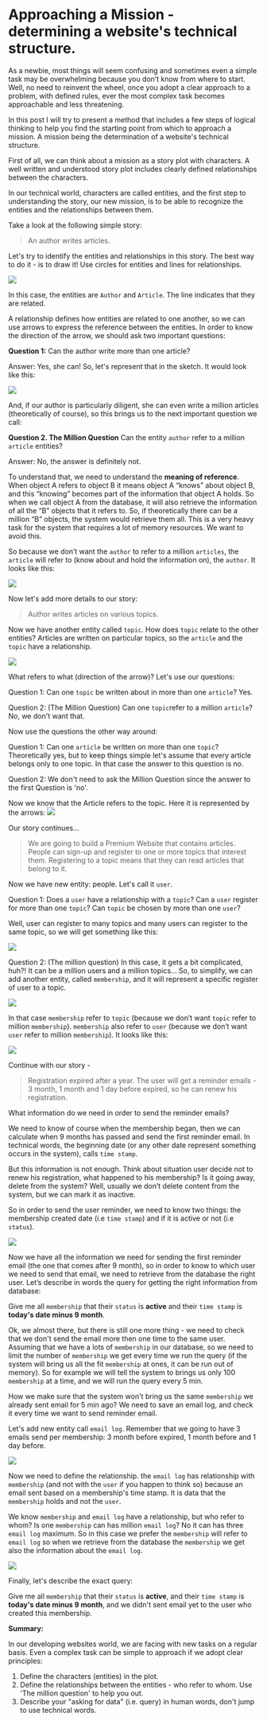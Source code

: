 # Approaching a Mission - determining a website's technical structure. 

As a newbie, most things will seem confusing and sometimes even a simple task may be overwhelming because you don’t know from where to start. Well, no need to reinvent the wheel, once you adopt a clear approach to a problem, with defined rules, ever the most complex task becomes approachable and less threatening.

In this post I will try to present a method that includes a few steps of logical thinking to help you find the starting point from which to approach a mission. A mission being the determination of a website's technical structure.

First of all, we can think about a mission as a story plot with characters. A well written and understood story plot includes clearly defined relationships between the characters.

In our technical world, characters are called entities, and the first step to understanding the story, our new mission, is to be able to recognize the entities and the relationships between them.

Take a look at the following simple story: 


> An author writes articles.


Let's try to identify the entities and relationships in this story. The best way to do it - is to draw it! Use circles for entities and lines for relationships.

![](111.jpg)

In this case, the entities are ```Author``` and ```Article```.  The line indicates that they are related.

A relationship defines how entities are related to one another, so we can use arrows to express the reference between the entities. In order to know the direction of the arrow, we should ask two important questions:

**Question 1:** Can the author write more than one article?

Answer: Yes, she can! So, let's represent that in the sketch. It would look like this:

![](2.jpg)

And, if our author is particularly diligent, she can even write a million articles (theoretically of course), so this brings us to the next important question we call:

**Question 2. The Million Question** Can the entity ```author``` refer to a million ```article``` entities?

Answer: No, the answer is definitely not. 

To understand that, we need to understand the **meaning of reference**. When object A refers to object B it means object A “knows” about object B, and this “knowing” becomes part of the information that object A holds.  So when we call object A from the database, it will also retrieve the information of all the “B” objects that it refers to. So, if theoretically there can be a million “B” objects, the system would retrieve them all. This is a very heavy task for the system that requires a lot of memory resources. We want to avoid this.

So because we don’t want the ```author``` to refer to a million ```articles```, the ```article``` will refer to (know about and hold the information on), the ```author```.
It looks like this:

![](3.jpg)


Now let's add more details to our story:


> Author writes articles on various topics.


Now we have another entity called ```topic```. How does ```topic``` relate to the other entities?
Articles are written on particular topics, so the ```article``` and the ```topic``` have a relationship.

![](4.jpg)


What refers to what (direction of the arrow)? Let's use our questions:

Question 1: Can one ```topic``` be written about in more than one ```article```? Yes.

Question 2: (The Million Question) Can one ```topic```refer to a million ```article```? No, we don't want that.

Now use the questions the other way around:

Question 1: Can one ```article``` be written on more than one ```topic```? Theoretically yes, but to keep things simple let's assume that every article belongs only to one topic. In that case the answer to this question is no.

Question 2: We don't need to ask the Million Question since the answer to the first Question is 'no'.

Now we know that the Article refers to the topic. Here it is represented by the arrows:
![](5a.jpg)


Our story continues... 


> We are going to build a Premium Website that contains articles. People can sign-up and register to one or more topics that interest them. Registering to a topic means that they can read articles that belong to it.


Now we have new entity: people.  Let's call it ```user```.

Question 1: Does a ```user``` have a relationship with a ```topic```?
Can a ```user``` register for more than one ```topic```?
Can ```topic``` be chosen by more than one ```user```?

Well, user can register to many topics and many users can register to the same topic, so we will get something like this:

![](6.jpg)


Question 2: (The million question) In this case, it gets a bit complicated, huh?! It can be a million users and a million topics...
So, to simplify, we can add another entity, called ```membership```, and it will represent a specific register of user to a topic.

![](7.jpg)

In that case ```membership``` refer to ```topic``` (because we don’t want ```topic``` refer to million ```membership```). ```membership``` also refer to ```user``` (because we don’t want ```user``` refer to million ```membership```). It looks like this:

![](88.jpg)



Continue with our story - 


> Registration expired after a year. The user will get a reminder emails - 3 month, 1 month and 1 day before expired, so he can renew his registration.
 

What information do we need in order to send the reminder emails?

We need to know of course when the membership began, then we can calculate when 9 months has passed and send the first reminder email. In technical words, the beginning date (or any other date represent something occurs in the system), calls ```time stamp```.

But this information is not enough. Think about situation user decide not to renew his registration, what happened to his membership? Is it going away, delete from the system? Well, usually we don’t delete content from the system, but we can mark it as inactive.

So in order to send the user reminder, we need to know two things:  the membership created date (i.e ```time stamp```) and if it is active or not (i.e ```status```).

![](9.jpg)

Now we have all the information we need for sending the first reminder email (the one that comes after 9 month), so in order to know to which user we need to send that email, we need to retrieve from the database the right user. 
Let’s describe in words the query for getting the right information from database:


Give me all ```membership``` that their ```status``` is **active** and their ```time stamp``` is **today's date minus 9 month**.


Ok, we almost there, but there is still one more thing - we need to check that we don't send the email more then one time to the same user. Assuming that we have a lots of ```membership``` in our database, so we need to limit the number of ```membership``` we get every time we run the query (if the system will bring us all the fit ```membership``` at ones, it can be run out of memory). So for example we will tell the system to brings us only 100 ```membership``` at a time, and we will run the query every 5 min. 

How we make sure that the system won't bring us the same ```membership``` we already sent email for 5 min ago?
We need to save an email log, and check it every time we want to send reminder email.

Let's add new entity call ```email log```.
Remember that we going to have 3 emails send per membership: 3 month before expired, 1 month before and 1 day before.

![](10.jpg)

Now we need to define the relationship. the ```email log``` has relationship with ```membership``` (and not with the ```user``` if you happen to think so) because an email sent based on a membership's time stamp. It is data that the ```membership``` holds and not the ```user```.

We know ```membership``` and ```email log``` have a relationship, but who refer to whom?
Is one ```membership``` can has million ```email log```? No it can has three ```email log``` maximum. So in this case we prefer the ```membership``` will refer to ```email log``` so when we retrieve from the database the ```membership``` we get also the information about the ```email log```.


![](11.jpg)


Finally, let's describe the exact query:


Give me all ```membership``` that their ```status``` is **active**, and their ```time stamp``` is **today's date minus 9 month**, and we didn't sent email yet to the user who created this membership.




**Summary:**

In our developing websites world, we are facing with new tasks on a regular basis. Even a complex task can be simple to approach if we adopt clear principles:
1. Define the characters (entities) in the plot.
2. Define the relationships between the entities - who refer to whom. Use 'The million question' to help you out.
3. Describe your "asking for data" (i.e. query) in human words, don't jump to use technical words.




